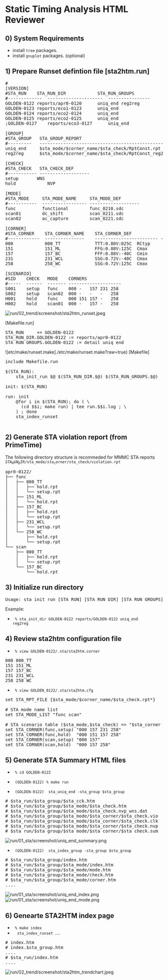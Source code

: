# Static Timing Analysis HTML Reviewer

## 0) System Requirements

+ install <code>tree</code> packages.
+ install <code>gnuplot</code> packages. (optional)

## 1)  Prepare Runset defintion file [sta2htm.run]
<pre>
#
[VERSION]
#STA_RUN	STA_RUN_DIR            STA_RUN_GROUPS
#-------------	---------------------  ----------------
GOLDEN-0122	reports/apr0-0120      uniq_end reg2reg
GOLDEN-0123	reports/eco1-0123      uniq_end
GOLDEN-0124	reports/eco2-0124      uniq_end
GOLDEN-0125	reports/eco2-0125      uniq_end
;GOLDEN-0127	reports/eco3-0127      uniq_end

[GROUP]
#STA_GROUP   STA_GROUP_REPORT
#---------   -----------------------------------------------
uniq_end     $sta_mode/$corner_name/$sta_check/RptConst.rpt
reg2reg      $sta_mode/$corner_name/$sta_check/RptConst_reg2reg.rpt

[CHECK]
#STA_CHECK   STA_CHECK_DEF
#----------- -------------------
setup		WNS        
hold            NVP

[MODE]
#STA_MODE     STA_MODE_NAME     STA_MODE_DEF
#-----------  ----------------- -------------------
func          functional        func_0210.sdc
scan01        dc_shift          scan_0211.sdc
scan02        ac_capture        scan_0221.sdc

[CORNER]
#STA_CORNER    STA_CORNER_NAME    STA_CORNER_DEF
#------------  ---------------    ------------------------ ----------
000            000_TT             TTT:0.80V:025C  RCtyp
151            151_ML             FFG:0.88V:125C  Cmax
157            157_BC             FFF:0.88V:-40C  Cmin
231            231_WCL            SSG:0.72V:-40C  Cmax
258            258_WC             SSG:0.72V:125C  Cmax

[SCENARIO]
#SID    CHECK   MODE	CORNERS
#-----	------	------- --------------------
S001    setup   func	000 -   157 231 258
S002    setup	scan02	000 -   -   -   258
H001    hold	func	000 151 157 -   258
H002    hold	scan01	000 -   157 -   258
</pre>

![run/02_trend/screenshot/sta2htm_runset.jpeg](./run/02_trend/screenshot/sta2htm_runset.jpeg?raw=true)

[Makefile.run]
<pre>
STA_RUN     += GOLDEN-0122
STA_RUN_DIR.GOLDEN-0122 := reports/apr0-0122
STA_RUN_GROUPS.GOLDEN-0122 := detail uniq_end
</pre>

![etc/make/runset.make]./etc/make/runset.make?raw=true)
[Makefile] 
<pre>
include Makefile.run

$(STA_RUN):
	sta_init_run $@ $(STA_RUN_DIR.$@) $(STA_RUN_GROUPS.$@)

init: $(STA_RUN)

run: init
	@for i in $(STA_RUN); do ( \
	  (cd $$i; make run) | tee run.$$i.log ; \
	) ; done
	sta_index_runset

</pre>


## 2) Generate STA violation report (from PrimeTime)

The following directory structure is recommeded for MMMC STA reports
  <code>$STA_RUN_DIR/$sta_mode/$sta_corner/$sta_check/violation.rpt</code>
  
<pre>
apr0-0122/
├── func
│   ├── 000_TT
│   │   ├── hold.rpt
│   │   └── setup.rpt
│   ├── 151_ML
│   │   └── hold.rpt
│   ├── 157_BC
│   │   ├── hold.rpt
│   │   └── setup.rpt
│   ├── 231_WCL
│   │   └── setup.rpt
│   └── 258_WC
│       ├── hold.rpt
│       └── setup.rpt
└── scan
    ├── 000_TT
    │   ├── hold.rpt
    │   └── setup.rpt
    └── 157_BC
        └── hold.rpt
</pre>

## 3) Initialize run directory 

<pre>
Usage: sta_init_run [STA_RUN] [STA_RUN_DIR] [STA_RUN_GROUPS]...
</pre>

Example:
+ <code> % sta_init_dir GOLDEN-0122 reports/GOLDEN-0122  uniq_end reg2reg</code>


## 4) Review sta2htm configuration file

+ <code> % view GOLDEN-0122/.sta/sta2htm.corner </code>

<pre>
000	000_TT
151	151_ML
157	157_BC
231	231_WCL
258	258_WC
</pre>

+ <code> % view GOLDEN_0122/.sta/sta2htm.cfg </code>

<pre>
set STA_RPT_FILE {$sta_mode/$corner_name/$sta_check.rpt*}

# STA mode name list
set STA_MODE_LIST "func scan"

# STA scenario table ($sta_mode,$sta_check) => "$sta_corner ...."
set STA_CORNER(func,setup) "000 157 231 258"
set STA_CORNER(func,hold)  "000 151 157 258"
set STA_CORNER(scan,setup) "000 157"
set STA_CORNER(scan,hold)  "000 157 258"
</pre>


## 5) Generate STA Summary HTML files

+ <code> % cd GOLDEN-0122 </code>
+ <code> (GOLDEN-0122) % make run </code>

+ <code> (GOLDEN-0122) <CMD> sta_uniq_end -sta_group $sta_group </code>

<pre>
# $sta_run/$sta_group/$sta_cck.htm
# $sta_run/$sta_group/$sta_mode/$sta_check.htm
# $sta_run/$sta_group/$sta_mode/$sta_check.nvp_wns.dat
# $sta_run/$sta_group/$sta_mode/$sta_corner/$sta_check.vio
# $sta_run/$sta_group/$sta_mode/$sta_corner/$sta_check.clk
# $sta_run/$sta_group/$sta_mode/$sta_corner/$sta_check.nvp
# $sta_run/$sta_group/$sta_mode/$sta_corner/$sta_check.sum
</pre>
![run/01_sta/screenshot/uniq_end_summary.png](./run/01_sta/screenshot/uniq_end_summary.png?raw=true)

+ <code> (GOLDEN-0122) <CMD> sta_index_group -sta_group $sta_group </code>

<pre>
# $sta_run/$sta_group/index.htm
# $sta_run/$sta_group/$sta_mode/index.htm
# $sta_run/$sta_group/$sta_mode/mode.htm
# $sta_run/$sta_group/$sta_mode/check.htm
# $sta_run/$sta_group/$sta_mode/corner.htm
....
</pre>
![run/01_sta/screenshot/uniq_end_index.png](./run/01_sta/screenshot/uniq_end_index.png?raw=true)
![run/01_sta/screenshot/uniq_end_mode.png](./run/01_sta/screenshot/uniq_end_mode.png?raw=true)

## 6) Genearte STA2HTM index page
+ <code> % make index </code>
+ <code> <CMD> sta_index_runset </code>....

<pre>
# index.htm
# index.$sta_group.htm
....
# $sta_run/index.htm
....
</pre>
![run/02_trend/screenshot/sta2htm_trendchart.jpeg](./run/02_trend/screenshot/sta2htm_trendchart.jpeg?rgroupue)



